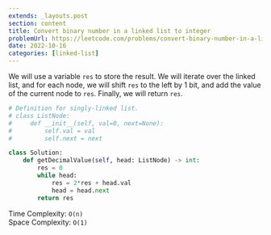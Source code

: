 ```yaml
---
extends: _layouts.post
section: content
title: Convert binary number in a linked list to integer
problemUrl: https://leetcode.com/problems/convert-binary-number-in-a-linked-list-to-integer/
date: 2022-10-16
categories: [linked-list]
---
```


We will use a variable `res` to store the result. We will iterate over the linked list, and for each node, we will shift `res` to the left by 1 bit, and add the value of the current node to `res`. Finally, we will return `res`.

```python
# Definition for singly-linked list.
# class ListNode:
#     def __init__(self, val=0, next=None):
#         self.val = val
#         self.next = next

class Solution:
    def getDecimalValue(self, head: ListNode) -> int:
        res = 0
        while head:
            res = 2*res + head.val
            head = head.next
        return res
```

Time Complexity: `O(n)` <br/>
Space Complexity: `O(1)`